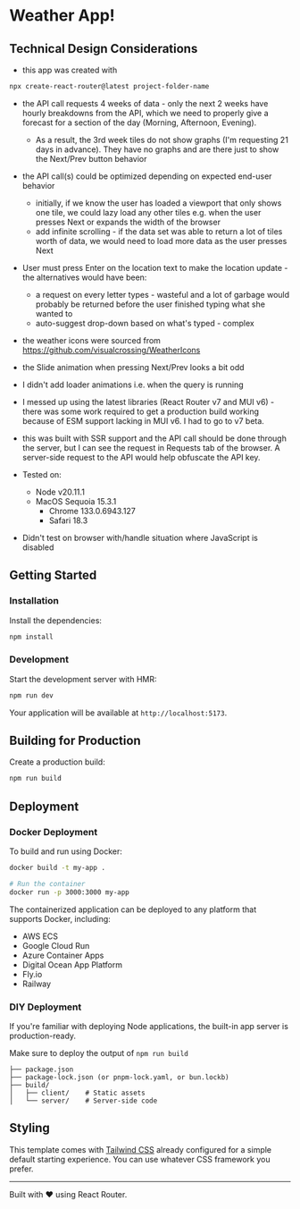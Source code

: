 # Weather App!

## Technical Design Considerations

- this app was created with
```bash
npx create-react-router@latest project-folder-name
```
- the API call requests 4 weeks of data - only the next 2 weeks have hourly breakdowns from the API, which we need to properly give a forecast for a section of the day (Morning, Afternoon, Evening).
  - As a result, the 3rd week tiles do not show graphs (I'm requesting 21 days in advance). They have no graphs and are there just to show the Next/Prev button behavior
- the API call(s) could be optimized depending on expected end-user behavior
  - initially, if we know the user has loaded a viewport that only shows one tile, we could lazy load any other tiles e.g. when the user presses Next or expands the width of the browser
  - add infinite scrolling - if the data set was able to return a lot of tiles worth of data, we would need to load more data as the user presses Next
- User must press Enter on the location text to make the location update - the alternatives would have been:
  - a request on every letter types - wasteful and a lot of garbage would probably be returned before the user finished typing what she wanted to
  - auto-suggest drop-down based on what's typed - complex
- the weather icons were sourced from https://github.com/visualcrossing/WeatherIcons
- the Slide animation when pressing Next/Prev looks a bit odd
- I didn't add loader animations i.e. when the query is running
- I messed up using the latest libraries (React Router v7 and MUI v6) - there was some work required to get a production build working because of ESM support lacking in MUI v6. I had to go to v7 beta.
- this was built with SSR support and the API call should be done through the server, but I can see the request in Requests tab of the browser. A server-side request to the API would help obfuscate the API key.


- Tested on:
  - Node v20.11.1
  - MacOS Sequoia 15.3.1
    - Chrome 133.0.6943.127
    - Safari 18.3
- Didn't test on browser with/handle situation where JavaScript is disabled

## Getting Started

### Installation

Install the dependencies:

```bash
npm install
```

### Development

Start the development server with HMR:

```bash
npm run dev
```

Your application will be available at `http://localhost:5173`.

## Building for Production

Create a production build:

```bash
npm run build
```

## Deployment

### Docker Deployment

To build and run using Docker:

```bash
docker build -t my-app .

# Run the container
docker run -p 3000:3000 my-app
```

The containerized application can be deployed to any platform that supports Docker, including:

- AWS ECS
- Google Cloud Run
- Azure Container Apps
- Digital Ocean App Platform
- Fly.io
- Railway

### DIY Deployment

If you're familiar with deploying Node applications, the built-in app server is production-ready.

Make sure to deploy the output of `npm run build`

```
├── package.json
├── package-lock.json (or pnpm-lock.yaml, or bun.lockb)
├── build/
│   ├── client/    # Static assets
│   └── server/    # Server-side code
```

## Styling

This template comes with [Tailwind CSS](https://tailwindcss.com/) already configured for a simple default starting experience. You can use whatever CSS framework you prefer.

---

Built with ❤️ using React Router.
